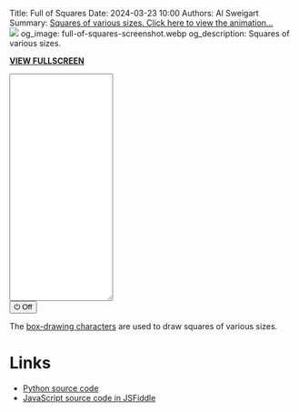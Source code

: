 Title: Full of Squares
Date: 2024-03-23 10:00
Authors: Al Sweigart
Summary: <a href="{filename}full-of-squares.md">Squares of various sizes. Click here to view the animation...<br><img src="{static}/images/full-of-squares-screenshot.webp" class="scrollArtPreview"></a>
og_image: full-of-squares-screenshot.webp
og_description: Squares of various sizes.

<!-- For some reason, we need this image otherwise the screenshot in the Summary won't appear. I have display: none because I don't want the image to show up in the page. -->
<img src="{static}/images/full-of-squares-screenshot.webp" style="display: none;">


**[VIEW FULLSCREEN](/static/full-of-squares-fullscreen.html)**

<div><textarea id="outputTextarea" readonly class="tatjsOutput" style="height: 400px;"></textarea><br /><button type="button" onclick="running = !running;">&#x23FB; Off</button></div>

The [box-drawing characters](https://en.wikipedia.org/wiki/Box-drawing_character) are used to draw squares of various sizes.

Links
=====

* [Python source code](https://github.com/asweigart/scrollart/blob/main/python/fullofsquares.py)
* [JavaScript source code in JSFiddle](https://jsfiddle.net/asweigart/oqa41cjd/)


<script src="/static/textarea_terminal.js"></script><link rel="stylesheet" href="/static/textarea_terminal.css">
<script>// SCROLL CODE:Full of Squares
const tat = new Tatjs(document.getElementById('outputTextarea'));


let running = true;
// Constants for settings:
const DELAY = 100;  // Pause after each row in milliseconds.
const WIDTH = 200  // Number of columns in output.
const MIN_SQUARE_SIZE = 1;
const MAX_SQUARE_SIZE = 7;
const CHANCE_OF_FILLED_SQUARE = 0.0;
const NUM_SQUARES_PER_ROW = 3;

const UP_DOWN_CHAR         = String.fromCharCode(9474);  // Character 9474 is '│'
const LEFT_RIGHT_CHAR      = String.fromCharCode(9472);  // Character 9472 is '─'
const DOWN_RIGHT_CHAR      = String.fromCharCode(9484);  // Character 9484 is '┌'
const DOWN_LEFT_CHAR       = String.fromCharCode(9488);  // Character 9488 is '┐'
const UP_RIGHT_CHAR        = String.fromCharCode(9492);  // Character 9492 is '└'
const UP_LEFT_CHAR         = String.fromCharCode(9496);  // Character 9496 is '┘'

const UP_DOWN_RIGHT_CHAR   = String.fromCharCode(9500);  // Character 9500 is '├'
const UP_DOWN_LEFT_CHAR    = String.fromCharCode(9508);  // Character 9508 is '┤'
const DOWN_LEFT_RIGHT_CHAR = String.fromCharCode(9516);  // Character 9516 is '┬'
const UP_LEFT_RIGHT_CHAR   = String.fromCharCode(9524);  // Character 9524 is '┴'
const CROSS_CHAR           = String.fromCharCode(9532);  // Character 9532 is '┼'


const EMPTY = ' '.repeat(25) + '...,' + String.fromCharCode(9633);  // The characters in this string are used to fill outside the squares.
const SQUARE_INTERIOR = ' ';  // The characters in this string are used to fill the square interiors.


function getOutlineSquare(size) {
    console.assert(size >= 0);
    
    let rows = [];
    // Make the top row of the square:
    rows.push(DOWN_RIGHT_CHAR + (LEFT_RIGHT_CHAR.repeat(size * 2)) + DOWN_LEFT_CHAR);

    // Make the middle segment of the square:
    for (let i = 0; i < size; i++) {
        rows.push(UP_DOWN_CHAR + SQUARE_INTERIOR.repeat(size * 2) + UP_DOWN_CHAR);
    }

    // Make the bottom row of the square:
    rows.push(UP_RIGHT_CHAR + (LEFT_RIGHT_CHAR.repeat(size * 2)) + UP_LEFT_CHAR);

    return rows;
}


function getFilledSquare(size) {
    console.assert(size >= 0);
    
    let rows = [];
    // Make the top row of the square:
    rows.push(DOWN_RIGHT_CHAR + (DOWN_LEFT_RIGHT_CHAR.repeat(size * 2)) + DOWN_LEFT_CHAR);

    // Make the middle segment of the square:
    for (let i = 0; i < size; i++) {
        rows.push(UP_DOWN_RIGHT_CHAR + (CROSS_CHAR.repeat(size * 2)) + UP_DOWN_LEFT_CHAR);
    }

    // Make the bottom row of the square:
    rows.push(UP_RIGHT_CHAR + (UP_LEFT_RIGHT_CHAR.repeat(size * 2)) + UP_LEFT_CHAR);

    return rows;
}

async function main() {
    let nextRows = [];
    while (running) {
        for (let j = 0; j < NUM_SQUARES_PER_ROW; j++) {
            const size = Math.floor(Math.random() * (MAX_SQUARE_SIZE - MIN_SQUARE_SIZE + 1)) + MIN_SQUARE_SIZE;

            let square;
            if (Math.random() < CHANCE_OF_FILLED_SQUARE) {
                square = getFilledSquare(size);
            } else {
                square = getOutlineSquare(size);
            }

            const xStart = Math.floor(Math.random() * (WIDTH - 1 - (size * 2 + 2)));

            // Make sure there are enough rows in `nextRows`:
            while (nextRows.length < size + 2) {
                    nextRows.push(Array.from({length: WIDTH}, () => EMPTY[Math.floor(Math.random() * EMPTY.length)]));            
            }

            // Add the square to `nextRows`
            for (let y = 0; y < square.length; y++) {
                for (let x = 0; x < square[y].length; x++) {
                    nextRows[y][x + xStart] = square[y][x];
                }
            }
        }

        // Print the row and then remove it:
        tat.print(nextRows[0].join(''));
        nextRows.shift();

        // Pause for a bit before printing the next row:
        await sleep(DELAY);
    }
}

main();
</script>
